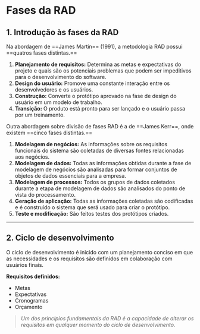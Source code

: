 # **Fases da RAD**

## 1. Introdução às fases da RAD

Na abordagem de ==James Martin== (1991), a metodologia RAD possui ==quatros fases distintas.==

1. **Planejamento de requisitos:** Determina as metas e expectativas do projeto e quais são os potenciais problemas que podem ser impeditivos para o desenvolvimento do software.
2. **Design do usuário:** Promove uma constante interação entre os desenvolvedores e os usuários.
3. **Construção:** Converte o protótipo aprovado na fase de design do usuário em um modelo de trabalho.
4. **Transição:** O produto está pronto para ser lançado e o usuário passa por um treinamento.

Outra abordagem sobre divisão de fases RAD é a de ==James Kerr==, onde existem ==cinco fases distintas.==

1. **Modelagem de negócios:** As informações sobre os requisitos funcionais do sistema são coletadas de diversas fontes relacionadas aos negócios.
2. **Modelagem de dados:** Todas as informações obtidas durante a fase de modelagem de negócios são analisadas para formar conjuntos de objetos de dados essenciais para a empresa.
3. **Modelagem de processos:** Todos os grupos de dados coletados durante a etapa de modelagem de dados são analisados do ponto de vista do processamento.
4. **Geração de aplicação:** Todas as informações coletadas são codificadas e é construído o sistema que será usado para criar o protótipo.
5. **Teste e modificação:** São feitos testes dos protótipos criados.

---
## 2. Ciclo de desenvolvimento

O ciclo de desenvolvimento é inicido com um planejamento conciso em que as necessidades e os requisitos são definidos em colaboração com usuários finais.

**Requisitos definidos:**
- Metas
- Expectativas
- Cronogramas
- Orçamento

>*Um dos principios fundamentais da RAD é a capacidade de alterar os requisitos em qualquer momento do ciclo de desenvolvimento.*